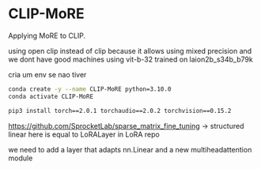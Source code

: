 # CLIP-MoRE
Applying MoRE to CLIP.

using open clip instead of clip because it allows using mixed precision and we dont have good machines
using vit-b-32 trained on laion2b_s34b_b79k

cria um env se nao tiver
```bash
conda create -y --name CLIP-MoRE python=3.10.0
conda activate CLIP-MoRE
```

```bash
pip3 install torch==2.0.1 torchaudio==2.0.2 torchvision==0.15.2
```

https://github.com/SprocketLab/sparse_matrix_fine_tuning -> structured linear here is equal to LoRALayer in LoRA repo

we need to add a layer that adapts nn.Linear and a new multiheadattention module 